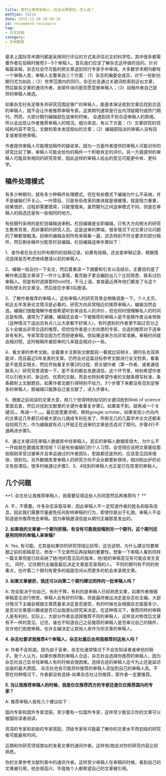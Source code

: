 ```yaml
---
title: 期刊让推荐审稿人，应该从哪里找，怎么选？
mathjax: false
date: 2018-12-30 18:38:14
id: recommend-reviewers
tag:
- 论文投稿
category:
- 实用教程
---
```


基本上国际学术期刊都是采用同行评议的方式来评估论文的科学性。其中很多都需要作者在投稿时推荐3－5个审稿人。首先我们应该了解杂志这样做的目的。针对每篇来稿，杂志社会尽可能的把文章送到同行专家手中审阅。大多数学术期刊都有一个审稿人库，审稿人主要来自三个方面：（1）杂志的编委会成员，对于一些新创期刊尤为如此；（2）世界范围内的同行。杂志社会通过关键词检索到近似文章，然后联系文章的通讯作者，发邮件询问是否愿意做审稿人；（3）投稿作者自己提供的审稿人候选。

<!---more--->

如果杂志社有足够多并研究范围足够广的审稿人，能基本保证收到文章后找到合适的审稿人，就不会让作者推荐审稿专家。这类期刊通常是行业内顶级期刊或热门期刊。然而，大部分期刊编辑部在送审的时候， 会遇到找不到合适审稿人的困境。所以会出现让作者推荐审稿人的情况。细分来说，有以下方面：（1）文章研究的领域和内容不常见，文献检索未发现相似的文章；（2）编辑部指派的审稿人没有回复或者拒绝审稿。

作者提供审稿人可能增加稿件的接收率。因为一方面作者提供的审稿人可能对你的研究比较了解，审稿人可能会给你的稿件一个积极肯定的评价。另一方面提供的审稿人可能具有相同的研究背景，因此这样的审稿人给出的意见可能更中肯、更科学。

## 稿件处理模式

有多少种期刊，就有多少种稿件处理模式。但在有些模式下编辑为什么不采纳，并不是编辑们不关心，一叶障目。只是有些改革的推进就是很缓慢，就是阻力重重，结果很好，过程却需要摸索，只能慢慢来。虽然期刊之间送审模式不同，但是在审稿人的挑选还是有一些相同的地方。

有些期刊采用的是栏目编辑送审制。栏目编辑是全职编辑，只有大方向相关的研究生教育背景，而非兼职的研究人员。这是送审的弊端，很多情况下对文章讨论问题的了解都很粗浅。初审的编辑会把所有来稿看一遍，滤去特别不符合要求的部分稿件，然后剩余稿件分配至栏目编辑。栏目编辑送审步骤如下： 

1、查作者在杂志社所有期刊的投稿记录。如果有投稿，还会查审稿记录，根据情况选择是否考虑继续邀请以前的审稿人。

2、编辑一般会扫一下全文，然后着重读一下摘要和引言以及结论。主要目的是了解作者这篇文章讲了一件什么事情。看完脑子里会蹦跶出几个比较熟悉、联系过的审稿人。但是有时选择暂时hold住，不马上请，查查最近两年他们都发了与这个特别想关的文章没，然后放在步骤3后邀请。

3、了解作者推荐的审稿人。这些审稿人的研究背景会稍微调查一下。个人主页，和近五年发表论文情况是必看的。研究方向非常相近的推荐审稿人，编辑当然会选。编辑们很能理解作者很希望听到来自名人的评价，但也同时很理解名人的时间总是有限。通常为了避嫌，编辑还会查一下被推荐的审稿人是不是跟作者沾亲带故（这种情况下送出去有点儿让大家都不好做人）。有时遇到的作者里不超过百分之五十会做出非常合适的推荐。但恰恰作者是小方向里的专家，合适的推荐对于送审非有有利。专家常常会因为忙而拒绝审稿，但如果送审方向非常准确，审稿时间就会相对短，这时候稿件被拒审的几率就会相对小一些。

4、看文章的参考文献。会着重关注那些文献题目一看就比较相关，期刊名也耳熟能详，而且最近5年发表的文章。仍然会对这篇目标参考文献进行全文检索，看看是不是真实相关。然后开始重复步骤2的过程，把关键作者（第一作者，或者通信联系人）研究背景调查一下。差不多的都会发邀请信。这个环节里，特别希望作者可以引相关的、新近的、优质的文献。而且也特别希望作者的文献条撰写标准，条条都附上文献题目。如果作者文献引得特别不给力，3个步骤下来都没有觅到足够多的审稿人，那编辑只能靠自己查文献了，进入步骤4。

5、根据之前阅读的文章大意，用几个觉得特别贴切的关键词放到Web of science里面去查，然后对找到文献里的关键作者重复步骤2。如果查不到，就再减一个关键词。。再减一个。。。最后放宽要求吧，换转google scholar。如果发现小方向内的文章这几年都已经被大家伙儿搞成专利在发了，所剩无几的几篇学术论文还都来自知网万方，作为编辑就有点儿怀疑正在送审的文章是否选对了期刊。步骤4行不通再进步骤5。

6、通过关键词在审稿人数据库中找审稿人。其实的审稿人数据库很大，为什么不一开始就在数据库里找呢？只是有些编辑们的个人习惯。会觉得应该把文章塞给那些刚刚享受过被审并且幸运通过的作者团队，思路都还是热的，应该意见回来很快、很到位。另外数据库里审稿人的研究方向不会全都更新很快，相对刚出炉的论文有些滞后。很多时候通过步骤2、3、4找到的审稿人也正是已在库里的审稿人。

## 几个问题

**1. 杂志社让我推荐审稿人，我需要征得这些人的同意然后再推荐吗？ **

A: 不，不需要。许多杂志采取盲审，因此审稿人不一定知道作者的姓名和联系信息。因此我们需要尽量避免任何影响审稿的行为，即使你是出于礼貌。审稿人不会知道是你推荐他去审稿。因为审稿邀请信是从期刊主编那里发出的。

**2. 如果我的文章被一个期刊拒稿，有没有可能我投稿到另一个期刊，这个期刊还是用同样的审稿人来审稿?**

A: Yes, 有可能。尤其是如果你的研究领域比较窄。这也说明，为什么建议你要根据之前的拒稿意见，修改一下文章然后再投稿的重要性。想象一下审稿人看到同样一篇文章但是已经采纳了她/他的意见后的版本，他/她的审稿意见有可能会发生变化。 同时，记住期刊主编是最后决定文章是否录用的人。 不同的期刊有不同的侧重点，也许第二个期刊有更多的版面空间从而更多的机会来录用文章。

**3. 如果文章被拒，我还可以向第二个期刊建议同样的一批审稿人吗？**

A: 完全取决于你自己，有利于弊。有利的是审稿人已经熟悉文章，如果作者根据审稿意见进行修改，审稿人会有好的印象。但是最终做出决定是杂志社主编。大部分情况下主编会根据文章质量来决定是否接受，有的时候也会根据杂志版面多少、是否对文章感兴趣或是否已出版类似研究来决定。在这种情况下，推荐同样的审稿人是有利的。实际上，大部分作者会选择推荐不同的审稿人，这样会对修改后文章有不一样的意见。记住，谁也不知道自己之前推荐的审稿人是否审过自己的稿件，也许他们拒绝审稿，也许主编决定让其他人来作为你文章的审稿人。

**4. 杂志社要求我推荐4个审稿人，杂志社最后会用我推荐的这些人吗？**

A: 作者不会知道。因为由于盲审，杂志社通常情况下不会告知读者谁审他的稿子。我个人认为，如果你推荐的审稿人合适，杂志社会选择你推荐的审稿人，因为杂志社自己去寻找审稿人有的时候会很困难。选择合适的审稿人迄今为止还是延迟出版的最大原因。 杂志社也有可能将你推荐的审稿人添加到自己的审稿人库。不管在何种情况下，作者都没有选择-如果杂志社让你推荐，那作者一定要推荐。

**5. 当让我推荐审稿人的时候，我是仅仅推荐西方的专家还是仅仅推荐国内的专家？**

A: 推荐审稿人我有几个建议如下：

国内专家和国外专家混搭。至少要有一位国外专家，这样至少能显示你的文章可以被国际读者阅读。

资深的专家和初级的专家搭配。顶级专家有可能最了解你的文章水平而初级的研究者可能最有时间。

近期和你研究领域类似的发表文章的通讯作者。这样他/她会对你的研究内容比较熟悉。

你的文章参考文献列表中的通讯作者。这样至少审稿人在审稿的时候，看到自己的文章被引用，他会很高兴，毕竟每个人都希望自己的文章被引用。